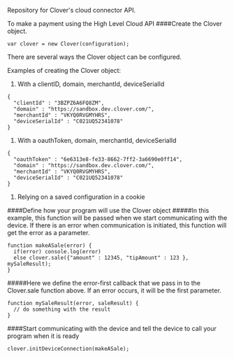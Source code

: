 Repository for Clover's cloud connector API.

To make a payment using the High Level Cloud API
####Create the Clover object.
```
var clover = new Clover(configuration);
```
There are several ways the Clover object can be configured.

Examples of creating the Clover object:

1. With a clientID, domain, merchantId, deviceSerialId
```
{
  "clientId" : "3BZPZ6A6FQ8ZM",
  "domain" : "https://sandbox.dev.clover.com/",
  "merchantId" : "VKYQ0RVGMYHRS",
  "deviceSerialId" : "C021UQ52341078"
}
```
1. With a oauthToken, domain, merchantId, deviceSerialId
```
{
  "oauthToken" : "6e6313e8-fe33-8662-7ff2-3a6690e0ff14",
  "domain" : "https://sandbox.dev.clover.com/",
  "merchantId" : "VKYQ0RVGMYHRS",
  "deviceSerialId" : "C021UQ52341078"
}
```
1. Relying on a saved configuration in a cookie

####Define how your program will use the Clover object
#####In this example, this function will be passed when we start communicating with the device.  If there is an error when communication is initiated, this function will get the error as a parameter.
```
function makeASale(error) {
  if(error) console.log(error)
  else clover.sale({"amount" : 12345, "tipAmount" : 123 }, mySaleResult);
}
```

#####Here we define the error-first callback that we pass in to the Clover.sale function above.  If an error occurs, it will be the first parameter.
```
function mySaleResult(error, saleResult) {
  // do something with the result
}
```

####Start communicating with the device and tell the device to call your program when it is ready
```
clover.initDeviceConnection(makeASale);
```